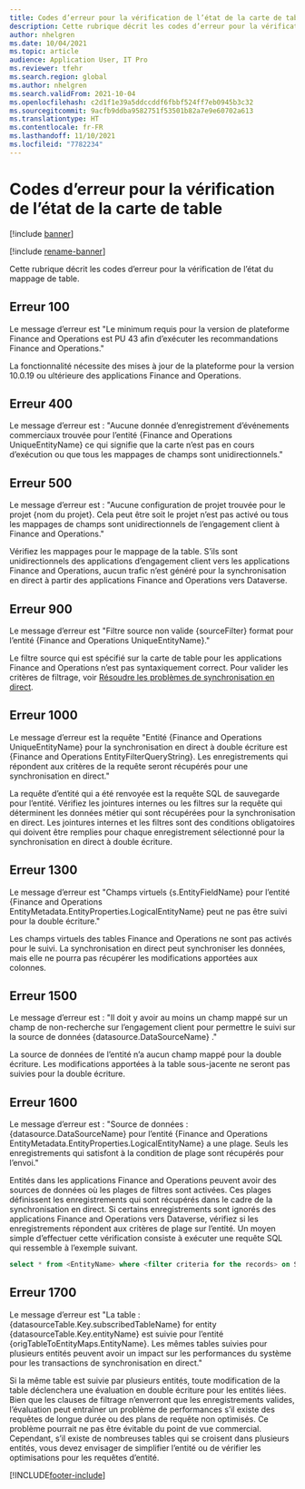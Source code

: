 ```yaml
---
title: Codes d’erreur pour la vérification de l’état de la carte de table
description: Cette rubrique décrit les codes d’erreur pour la vérification de l’état du mappage de table.
author: nhelgren
ms.date: 10/04/2021
ms.topic: article
audience: Application User, IT Pro
ms.reviewer: tfehr
ms.search.region: global
ms.author: nhelgren
ms.search.validFrom: 2021-10-04
ms.openlocfilehash: c2d1f1e39a5ddccddf6fbbf524ff7eb0945b3c32
ms.sourcegitcommit: 9acfb9ddba9582751f53501b82a7e9e60702a613
ms.translationtype: HT
ms.contentlocale: fr-FR
ms.lasthandoff: 11/10/2021
ms.locfileid: "7782234"
---
```

# <a name="errors-codes-for-the-table-map-health-check"></a>Codes d’erreur pour la vérification de l’état de la carte de table

[!include [banner](../../includes/banner.md)]

[!include [rename-banner](~/includes/cc-data-platform-banner.md)]

Cette rubrique décrit les codes d’erreur pour la vérification de l’état du mappage de table.

## <a name="error-100"></a>Erreur 100

Le message d’erreur est "Le minimum requis pour la version de plateforme Finance and Operations est PU 43 afin d’exécuter les recommandations Finance and Operations."

La fonctionnalité nécessite des mises à jour de la plateforme pour la version 10.0.19 ou ultérieure des applications Finance and Operations.

## <a name="error-400"></a>Erreur 400

Le message d’erreur est : "Aucune donnée d’enregistrement d’événements commerciaux trouvée pour l’entité \{Finance and Operations UniqueEntityName\} ce qui signifie que la carte n’est pas en cours d’exécution ou que tous les mappages de champs sont unidirectionnels."

## <a name="error-500"></a>Erreur 500

Le message d’erreur est : "Aucune configuration de projet trouvée pour le projet \{nom du projet\}. Cela peut être soit le projet n’est pas activé ou tous les mappages de champs sont unidirectionnels de l’engagement client à Finance and Operations."

Vérifiez les mappages pour le mappage de la table. S’ils sont unidirectionnels des applications d’engagement client vers les applications Finance and Operations, aucun trafic n’est généré pour la synchronisation en direct à partir des applications Finance and Operations vers Dataverse.

## <a name="error-900"></a>Erreur 900

Le message d’erreur est "Filtre source non valide \{sourceFilter\} format pour l’entité \{Finance and Operations UniqueEntityName\}."

Le filtre source qui est spécifié sur la carte de table pour les applications Finance and Operations n’est pas syntaxiquement correct. Pour valider les critères de filtrage, voir [Résoudre les problèmes de synchronisation en direct](dual-write-troubleshooting-live-sync.md#live-synchronization-issues-that-are-caused-by-incorrect-query-filter-syntax-on-the-dual-write-maps).

## <a name="error-1000"></a>Erreur 1000

Le message d’erreur est la requête "Entité \{Finance and Operations UniqueEntityName\} pour la synchronisation en direct à double écriture est \{Finance and Operations EntityFilterQueryString\}. Les enregistrements qui répondent aux critères de la requête seront récupérés pour une synchronisation en direct."

La requête d’entité qui a été renvoyée est la requête SQL de sauvegarde pour l’entité. Vérifiez les jointures internes ou les filtres sur la requête qui déterminent les données métier qui sont récupérées pour la synchronisation en direct. Les jointures internes et les filtres sont des conditions obligatoires qui doivent être remplies pour chaque enregistrement sélectionné pour la synchronisation en direct à double écriture.

## <a name="error-1300"></a>Erreur 1300

Le message d’erreur est "Champs virtuels \{s.EntityFieldName\} pour l’entité \{Finance and Operations EntityMetadata.EntityProperties.LogicalEntityName\} peut ne pas être suivi pour la double écriture."

Les champs virtuels des tables Finance and Operations ne sont pas activés pour le suivi. La synchronisation en direct peut synchroniser les données, mais elle ne pourra pas récupérer les modifications apportées aux colonnes.

## <a name="error-1500"></a>Erreur 1500

Le message d’erreur est : "Il doit y avoir au moins un champ mappé sur un champ de non-recherche sur l’engagement client pour permettre le suivi sur la source de données \{datasource.DataSourceName\} ."

La source de données de l’entité n’a aucun champ mappé pour la double écriture. Les modifications apportées à la table sous-jacente ne seront pas suivies pour la double écriture.

## <a name="error-1600"></a>Erreur 1600

Le message d’erreur est : "Source de données : \{datasource.DataSourceName\} pour l’entité \{Finance and Operations EntityMetadata.EntityProperties.LogicalEntityName\} a une plage. Seuls les enregistrements qui satisfont à la condition de plage sont récupérés pour l’envoi."

Entités dans les applications Finance and Operations peuvent avoir des sources de données où les plages de filtres sont activées. Ces plages définissent les enregistrements qui sont récupérés dans le cadre de la synchronisation en direct. Si certains enregistrements sont ignorés des applications Finance and Operations vers Dataverse, vérifiez si les enregistrements répondent aux critères de plage sur l’entité. Un moyen simple d’effectuer cette vérification consiste à exécuter une requête SQL qui ressemble à l’exemple suivant.

```sql
select * from <EntityName> where <filter criteria for the records> on SQL.
```

## <a name="error-1700"></a>Erreur 1700

Le message d’erreur est "La table : \{datasourceTable.Key.subscribedTableName\} for entity \{datasourceTable.Key.entityName\} est suivie pour l’entité \{origTableToEntityMaps.EntityName\}. Les mêmes tables suivies pour plusieurs entités peuvent avoir un impact sur les performances du système pour les transactions de synchronisation en direct."

Si la même table est suivie par plusieurs entités, toute modification de la table déclenchera une évaluation en double écriture pour les entités liées. Bien que les clauses de filtrage n’enverront que les enregistrements valides, l’évaluation peut entraîner un problème de performances s’il existe des requêtes de longue durée ou des plans de requête non optimisés. Ce problème pourrait ne pas être évitable du point de vue commercial. Cependant, s’il existe de nombreuses tables qui se croisent dans plusieurs entités, vous devez envisager de simplifier l’entité ou de vérifier les optimisations pour les requêtes d’entité.

[!INCLUDE[footer-include](../../../../includes/footer-banner.md)]
